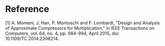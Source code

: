 # Reference

[1] A. Momeni, J. Han, P. Montuschi and F. Lombardi, "Design and Analysis of Approximate Compressors for Multiplication," in IEEE Transactions on Computers, vol. 64, no. 4, pp. 984-994, April 2015, doi: 10.1109/TC.2014.2308214.